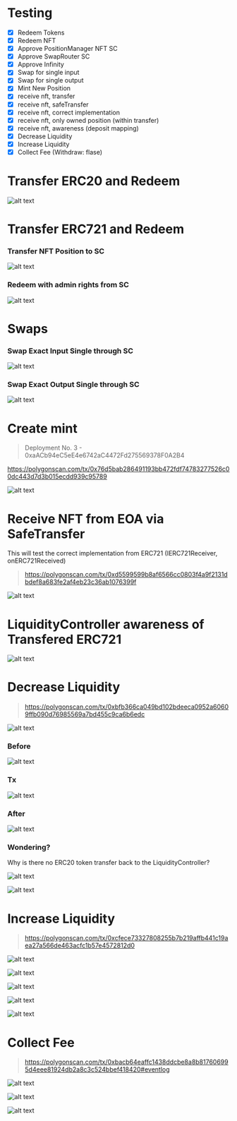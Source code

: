 # Testing

-   [x] Redeem Tokens
-   [x] Redeem NFT
-   [x] Approve PositionManager NFT SC
-   [x] Approve SwapRouter SC
-   [x] Approve Infinity
-   [x] Swap for single input
-   [x] Swap for single output
-   [x] Mint New Position
-   [x] receive nft, transfer
-   [x] receive nft, safeTransfer
-   [x] receive nft, correct implementation
-   [x] receive nft, only owned position (within transfer)
-   [x] receive nft, awareness (deposit mapping)
-   [x] Decrease Liquidity
-   [x] Increase Liquidity
-   [x] Collect Fee (Withdraw: flase)

# Transfer ERC20 and Redeem

![alt text](<Screenshot 2024-10-02 at 6.39.07 PM.png>)

# Transfer ERC721 and Redeem

### Transfer NFT Position to SC

![alt text](<Screenshot 2024-10-03 at 10.41.17 PM.png>)

### Redeem with admin rights from SC

![alt text](<Screenshot 2024-10-03 at 10.43.39 PM.png>)

# Swaps

### Swap Exact Input Single through SC

![alt text](<Screenshot 2024-10-03 at 7.57.41 AM.png>)

### Swap Exact Output Single through SC

![alt text](<Screenshot 2024-10-03 at 7.57.50 AM.png>)

# Create mint

> Deployment No. 3 - 0xaACb94eC5eE4e6742aC4472Fd275569378F0A2B4

https://polygonscan.com/tx/0x76d5bab286491193bb472fdf74783277526c00dc443d7d3b015ecdd939c95789

![alt text](<Screenshot 2024-10-03 at 11.17.58 PM.png>)

# Receive NFT from EOA via SafeTransfer

This will test the correct implementation from ERC721 (IERC721Receiver, onERC721Received)

> https://polygonscan.com/tx/0xd5599599b8af6566cc0803f4a9f2131dbdef8a683fe2af4eb23c36ab1076399f

![alt text](<Screenshot 2024-10-03 at 11.21.30 PM.png>)

# LiquidityController awareness of Transfered ERC721

![alt text](<Screenshot 2024-10-03 at 11.22.06 PM.png>)

# Decrease Liquidity

> https://polygonscan.com/tx/0xbfb366ca049bd102bdeeca0952a60609ffb090d76985569a7bd455c9ca6b6edc

![alt text](<Screenshot 2024-10-04 at 9.33.25 AM.png>)

### Before

![alt text](<Screenshot 2024-10-04 at 9.09.33 AM.png>)

### Tx

![alt text](<Screenshot 2024-10-04 at 9.11.59 AM.png>)

### After

![alt text](<Screenshot 2024-10-04 at 9.10.14 AM.png>)

### Wondering?

Why is there no ERC20 token transfer back to the LiquidityController?

![alt text](<Screenshot 2024-10-04 at 9.24.46 AM.png>)

![alt text](<Screenshot 2024-10-04 at 9.24.53 AM.png>)

# Increase Liquidity

> https://polygonscan.com/tx/0xcfece73327808255b7b219affb441c19aea27a566de463acfc1b57e4572812d0

![alt text](<Screenshot 2024-10-04 at 9.33.21 AM.png>)

![alt text](<Screenshot 2024-10-04 at 9.31.29 AM.png>)

![alt text](<Screenshot 2024-10-04 at 9.32.05 AM.png>)

![alt text](<Screenshot 2024-10-04 at 9.32.16 AM.png>)

![alt text](<Screenshot 2024-10-04 at 9.32.22 AM.png>)

# Collect Fee

> https://polygonscan.com/tx/0xbacb64eaffc1438ddcbe8a8b817606995d4eee81924db2a8c3c524bbef418420#eventlog

![alt text](<Screenshot 2024-10-04 at 9.33.30 AM.png>)

![alt text](<Screenshot 2024-10-04 at 9.26.46 AM.png>)

![alt text](<Screenshot 2024-10-04 at 9.27.03 AM.png>)
